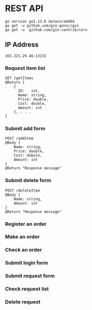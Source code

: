 # REST API
```
go version go1.13.6 darwin/amd64
go get -u github.com/gin-gonic/gin
go get -u  github.com/gin-contrib/cors
```
## IP Address
```
163.221.29.46:13131
```
### Request item list
```
GET /getItems
@Return {
    {
      ID:   int,  
      Name: string,
      Price: double,
      Cost: double,
      Amount: int
    }, . . .
}
```
### Submit add form
```
POST /addItem
@Body {
    Name: string,
    Price: double,
    Cost: dobule,
    Amount: int
}
@Return "Response message"
```
### Submit delete form
```
POST /deleteItem
@Body {
    Name: string,
    Amount: int
}
@Return "Response message"
```
### Register an order
### Make an order
### Check an order
### Submit login form
### Submit request form
### Check request list
### Delete request
